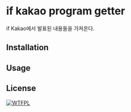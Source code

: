 # if kakao program getter

if Kakao에서 발표된 내용들을 가져온다.

## Installation

## Usage

## License

[![WTFPL](http://www.wtfpl.net/wp-content/uploads/2012/12/logo-220x1601.png)](LICENSE.md)
